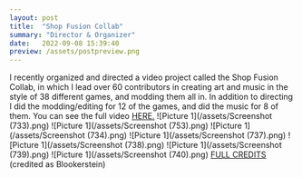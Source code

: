 ```yaml
---
layout: post
title:  "Shop Fusion Collab"
summary: "Director & Organizer"
date:   2022-09-08 15:39:40
preview: /assets/postpreview.png
---
```

I recently organized and directed a video project called the Shop Fusion Collab, in which I lead over 60 contributors in creating art and music in the style of 38 different games, and modding them all in. In addition to directing I did the modding/editing for 12 of the games, and did the music for 8 of them.
You can see the full video [HERE.](https://www.youtube.com/watch?v=HEZV4tVqHuQ)
![Picture 1](/assets/Screenshot (733).png)
![Picture 1](/assets/Screenshot (753).png)
![Picture 1](/assets/Screenshot (734).png)
![Picture 1](/assets/Screenshot (737).png)
![Picture 1](/assets/Screenshot (738).png)
![Picture 1](/assets/Screenshot (739).png)
![Picture 1](/assets/Screenshot (740).png)
[FULL CREDITS](https://docs.google.com/spreadsheets/d/1CyIl7SrrUchr6cgdif4JO7p_FwsKodHlh-LR9yPWTkU/edit#gid=234570818) (credited as Blookerstein)
